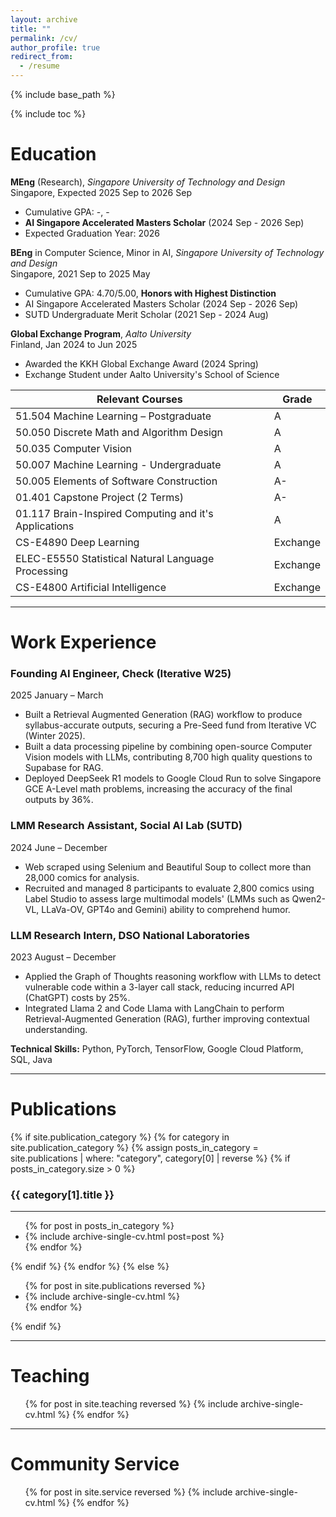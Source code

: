 ```yaml
---
layout: archive
title: ""
permalink: /cv/
author_profile: true
redirect_from:
  - /resume
---
```


{% include base_path %}

{% include toc %}


Education
======
**MEng** (Research), *Singapore University of Technology and Design*  
Singapore, Expected 2025 Sep to 2026 Sep 
- Cumulative GPA: -, -
- **AI Singapore Accelerated Masters Scholar** (2024 Sep - 2026 Sep)
- Expected Graduation Year: 2026

**BEng** in Computer Science, Minor in AI, *Singapore University of Technology and Design*  
Singapore, 2021 Sep to 2025 May
- Cumulative GPA: 4.70/5.00, **Honors with Highest Distinction**
- AI Singapore Accelerated Masters Scholar (2024 Sep - 2026 Sep)
- SUTD Undergraduate Merit Scholar (2021 Sep - 2024 Aug)

**Global Exchange Program**, *Aalto University*  
Finland, Jan 2024 to Jun 2025
- Awarded the KKH Global Exchange Award (2024 Spring)
- Exchange Student under Aalto University's School of Science

Relevant Courses | Grade 
-----------------|------
51.504 Machine Learning – Postgraduate | A
50.050 Discrete Math and Algorithm Design | A
50.035 Computer Vision | A
50.007 Machine Learning - Undergraduate | A
50.005 Elements of Software Construction | A-
01.401 Capstone Project (2 Terms) | A-
01.117 Brain-Inspired Computing and it's Applications | A
CS-E4890 Deep Learning                             | Exchange
ELEC-E5550 Statistical Natural Language Processing | Exchange
CS-E4800 Artificial Intelligence                   | Exchange

---

Work Experience
======


### Founding AI Engineer, Check (Iterative W25)
2025 January – March
- Built a Retrieval Augmented Generation (RAG) workflow to produce syllabus-accurate outputs, securing a Pre-Seed fund from Iterative VC (Winter 2025).
- Built a data processing pipeline by combining open-source Computer Vision models with LLMs, contributing 8,700 high quality questions to Supabase for RAG.
- Deployed DeepSeek R1 models to Google Cloud Run to solve Singapore GCE A-Level math problems, increasing the accuracy of the final outputs by 36%.

### LMM Research Assistant, Social AI Lab (SUTD)
2024 June – December
- Web scraped using Selenium and Beautiful Soup to collect more than 28,000 comics for analysis.
- Recruited and managed 8 participants to evaluate 2,800 comics using Label Studio to assess large multimodal models' (LMMs such as Qwen2-VL, LLaVa-OV, GPT4o and Gemini) ability to comprehend humor.

### LLM Research Intern, DSO National Laboratories
2023 August – December
- Applied the Graph of Thoughts reasoning workflow with LLMs to detect vulnerable code within a 3-layer call stack, reducing incurred API (ChatGPT) costs by 25%.
- Integrated Llama 2 and Code Llama with LangChain to perform Retrieval-Augmented Generation (RAG), further improving contextual understanding.

<!-- ### Undergraduate TA, SUTD
2022 September – December
- Taught small groups (4-5 per group) of students in the 10.014 Computational Thinking for Design module.
- Graded home assignments and lab work (programming a Raspberry Pi microcontroller) and maintained student records.
- Assisted faculty with the preparation of 20 unique questions for upcoming classes that test students on their coding (Python) abilities – search algorithms, functions and object-oriented programming questions. -->

**Technical Skills:** Python, PyTorch, TensorFlow, Google Cloud Platform, SQL, Java

---

# Publications
{% if site.publication_category %}
{% for category in site.publication_category %}
{% assign posts_in_category = site.publications | where: "category", category[0] | reverse %}
{% if posts_in_category.size > 0 %}
### {{ category[1].title }}
---
<ul>
{% for post in posts_in_category %}
<li>{% include archive-single-cv.html post=post %}</li>
{% endfor %}
</ul>
{% endif %}
{% endfor %}
{% else %}
<ul>
{% for post in site.publications reversed %}
<li>{% include archive-single-cv.html %}</li>
{% endfor %}
</ul>
{% endif %}
  

<!-- Talks
======
  <ul>{% for post in site.talks reversed %}
    {% include archive-single-talk-cv.html  %}
  {% endfor %}</ul> -->

---

# Teaching
  <ul>{% for post in site.teaching reversed %}
    {% include archive-single-cv.html %}
  {% endfor %}</ul>

---

# Community Service
  <ul>{% for post in site.service reversed %}
    {% include archive-single-cv.html %}
  {% endfor %}</ul>